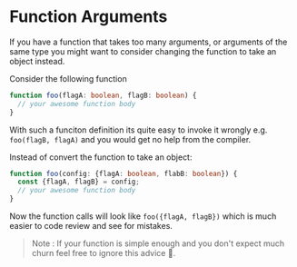 # Function Arguments 

If you have a function that takes too many arguments, or arguments of the same type you might want to consider changing the function to take an object instead. 

Consider the following function 

```ts
function foo(flagA: boolean, flagB: boolean) {
  // your awesome function body 
}
```

With such a funciton definition its quite easy to invoke it wrongly e.g. `foo(flagB, flagA)` and you would get no help from the compiler. 

Instead of convert the function to take an object: 

```ts
function foo(config: {flagA: boolean, flabB: boolean}) {
  const {flagA, flagB} = config;
  // your awesome function body 
}
```
Now the function calls will look like `foo({flagA, flagB})` which is much easier to code review and see for mistakes.

> Note : If your function is simple enough and you don't expect much churn feel free to ignore this advice 🌹.
